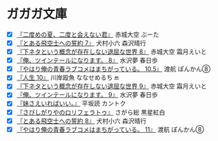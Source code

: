 # ガガガ文庫

* [x] [『二度めの夏、二度と会えない君』](http://www.amazon.co.jp/dp/4094515321/) 赤城大空 ぶーた
* [x] [『とある飛空士への誓約 7』](http://www.amazon.co.jp/dp/4094515313/) 犬村小六 森沢晴行
* [x] [『下ネタという概念が存在しない退屈な世界 8』](http://www.amazon.co.jp/dp/4094515364/) 赤城大空 霜月えいと
* [x] [『俺、ツインテールになります。 8』](http://www.amazon.co.jp/dp/4094515283/) 水沢夢 春日歩
* [x] [『やはり俺の青春ラブコメはまちがっている。 10.5』](http://www.amazon.co.jp/dp/4094515429/) 渡航 ぽんかん⑧
* [x] [『人生 10』](http://www.amazon.co.jp/dp/4094515410/) 川岸殴魚 ななせめるち :end:
* [x] [『下ネタという概念が存在しない退屈な世界 9』](http://www.amazon.co.jp/dp/4094515550/) 赤城大空 霜月えいと
* [x] [『俺、ツインテールになります。 9』](http://www.amazon.co.jp/dp/4094515437/) 水沢夢 春日歩
* [x] [『妹さえいればいい。』](http://www.amazon.co.jp/dp/4094515070/) 平坂読 カントク
* [x] [『さびしがりやのロリフェラトゥ』](http://www.amazon.co.jp/dp/4094515453/) さがら総 黒星紅白
* [x] [『とある飛空士への誓約 8』](http://www.amazon.co.jp/dp/4094515569/) 犬村小六 森沢晴行
* [x] [『やはり俺の青春ラブコメはまちがっている。 11』](http://www.amazon.co.jp/dp/4094515585/) 渡航 ぽんかん⑧
